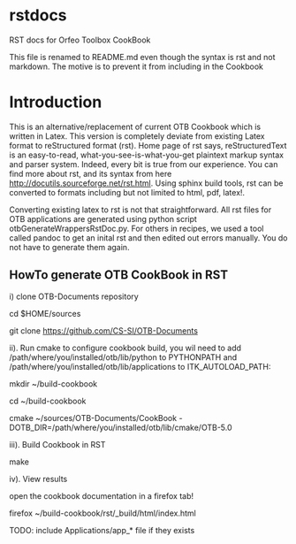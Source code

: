 rstdocs
=======

RST docs for Orfeo Toolbox CookBook

This file is renamed to README.md even though the syntax is rst and not markdown. The motive is to prevent it from including in the Cookbook

Introduction
============

This is an alternative/replacement of current OTB Cookbook which is written in Latex. This version is completely deviate from existing Latex format to reStructured format (rst).
Home page of rst says, reStructuredText is an easy-to-read, what-you-see-is-what-you-get plaintext markup syntax and parser system. Indeed, every bit is true from our experience.
You can find more about rst, and its syntax from here http://docutils.sourceforge.net/rst.html. Using sphinx build tools, rst can be converted to formats including but not limited to html, pdf, latex!.

Converting existing latex to rst is not that straightforward. All rst files for OTB applications are generated using python script otbGenerateWrappersRstDoc.py.
For others in recipes, we used a tool called pandoc to get an inital rst and then edited out errors manually. You do not have to generate them again.


HowTo generate OTB CookBook in RST
----------------------------------
i) clone OTB-Documents repository

cd $HOME/sources

git clone https://github.com/CS-SI/OTB-Documents

ii). Run cmake to configure cookbook build, you wil need to add /path/where/you/installed/otb/lib/python to PYTHONPATH
and /path/where/you/installed/otb/lib/applications to ITK_AUTOLOAD_PATH:

mkdir ~/build-cookbook

cd ~/build-cookbook

cmake ~/sources/OTB-Documents/CookBook -DOTB_DIR=/path/where/you/installed/otb/lib/cmake/OTB-5.0

iii). Build Cookbook in RST

make

iv). View results

open the cookbook documentation in a firefox tab!

firefox ~/build-cookbook/rst/_build/html/index.html


TODO: include Applications/app_* file if they exists
